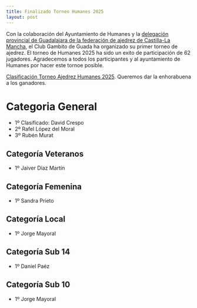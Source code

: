 ```yaml
---
title: Finalizado Torneo Humanes 2025
layout: post
---
```


Con la colaboración del Ayuntamiento de Humanes y la [delegación provincial de Guadalajara de la federación de ajedrez de Castilla-La Mancha](https://ajedrezguadalajara.com), el Club Gambito de Guada ha organizado su primer torneo de ajedrez. El torneo de Humanes 2025 ha sido un exito de participación de 62 jugadores. Agradecemos a todos los participantes y al ayuntamiento de Humanes por hacer este tornoe posible.

[Clasificación Torneo Ajedrez Humanes 2025](https://info64.org/torneo-de-ajedrez-de-humanes/standings). Queremos dar la enhorabuena a los ganadores.

# Categoria General

- 1º Clasificado: David Crespo
- 2º Rafel López del Moral
- 3º  Rubén Murat

## Categoría Veteranos
- 1º Jaiver Díaz Martín

## Categoría Femenina
- 1º Sandra Prieto

## Categoría Local
- 1º Jorge Mayoral

## Categoría Sub 14
- 1º Daniel Paéz
 
## Categoría Sub 10
- 1º Jorge Mayoral
